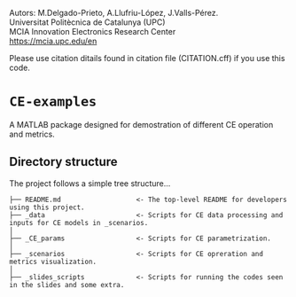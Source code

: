 Autors: M.Delgado-Prieto, A.Llufriu-López, J.Valls-Pérez.  
Universitat Politècnica de Catalunya (UPC)  
MCIA Innovation Electronics Research Center  
https://mcia.upc.edu/en

Please use citation ditails found in citation file (CITATION.cff) if you use this code.

# `CE-examples`

A MATLAB package designed for demostration of different CE operation and metrics.

## Directory structure
The project follows a simple tree structure...

```
├── README.md                   <- The top-level README for developers using this project.
├── _data                       <- Scripts for CE data processing and inputs for CE models in _scenarios.
│
├── _CE_params                  <- Scripts for CE parametrization.
│ 
├── _scenarios                  <- Scripts for CE opreration and metrics visualization.
│ 
├── _slides_scripts             <- Scripts for running the codes seen in the slides and some extra.
